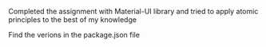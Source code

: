 Completed the assignment with Material-UI library and tried to apply atomic principles to the best of my knowledge

Find the verions in the package.json file
